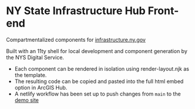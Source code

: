 # NY State Infrastructure Hub Front-end
Compartmentalized components for [infrastructure.ny.gov](https://infrastructure.ny.gov)

Built with an 11ty shell for local development and component generation by the NYS Digital Service. 
- Each component can be rendered in isolation using render-layout.njk as the template. 
- The resulting code can be copied and pasted into the full html embed option in ArcGIS Hub.
- A netlify workflow has been set up to push changes from `main` to the [demo site](https://nys-infrastructure-hub.netlify.app)
